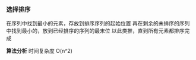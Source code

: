 ### 选择排序
在序列中找到最小的元素，存放到排序序列的起始位置
再在剩余的未排序的序列中找到最小的，放到已经排序的序列的最末位
以此类推，直到所有元素都排序完成

**算法分析**
时间复杂度 O(n^2)